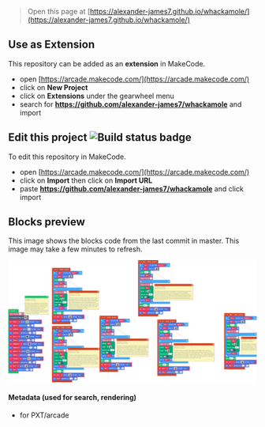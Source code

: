  


> Open this page at [https://alexander-james7.github.io/whackamole/](https://alexander-james7.github.io/whackamole/)

## Use as Extension

This repository can be added as an **extension** in MakeCode.

* open [https://arcade.makecode.com/](https://arcade.makecode.com/)
* click on **New Project**
* click on **Extensions** under the gearwheel menu
* search for **https://github.com/alexander-james7/whackamole** and import

## Edit this project ![Build status badge](https://github.com/alexander-james7/whackamole/workflows/MakeCode/badge.svg)

To edit this repository in MakeCode.

* open [https://arcade.makecode.com/](https://arcade.makecode.com/)
* click on **Import** then click on **Import URL**
* paste **https://github.com/alexander-james7/whackamole** and click import

## Blocks preview

This image shows the blocks code from the last commit in master.
This image may take a few minutes to refresh.

![A rendered view of the blocks](https://github.com/alexander-james7/whackamole/raw/master/.github/makecode/blocks.png)

#### Metadata (used for search, rendering)

* for PXT/arcade
<script src="https://makecode.com/gh-pages-embed.js"></script><script>makeCodeRender("{{ site.makecode.home_url }}", "{{ site.github.owner_name }}/{{ site.github.repository_name }}");</script>

